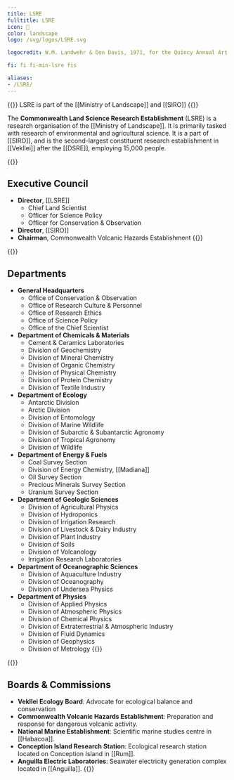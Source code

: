 ```yaml
---
title: LSRE
fulltitle: LSRE
icon: 🔬
color: landscape
logo: /svg/logos/LSRE.svg

logocredit: W.M. Landwehr & Don Davis, 1971, for the Quincy Annual Art Show

fi: fi fi-min-lsre fis

aliases:
- /LSRE/
---
```

{{<note series>}}
 LSRE is part of the [[Ministry of Landscape]] and [[SIRO]]
{{</note>}}

The <span class="fi fi-min-lsre fis"></span> **Commonwealth Land Science Research Establishment** (LSRE) is a research organisation of the [[Ministry of Landscape]]. It is primarily tasked with research of environmental and agricultural science. It is a part of [[SIRO]], and is the second-largest constituent research establishment in [[Vekllei]] after the [[DSRE]], employing 15,000 people.

{{<note panel>}}
## Executive Council

* **Director**, [[LSRE]]
	* Chief Land Scientist
	* Officer for Science Policy
	* Officer for Conservation & Observation
* **Director**, [[SIRO]]
* **Chairman**, Commonwealth Volcanic Hazards Establishment
{{</note>}}

{{<note panel>}}
## Departments
* **General Headquarters**
	* Office of Conservation & Observation
	* Office of Research Culture & Personnel
	* Office of Research Ethics
	* Office of Science Policy
	* Office of the Chief Scientist
* **Department of Chemicals & Materials**
	* Cement & Ceramics Laboratories
	* Division of Geochemistry
	* Division of Mineral Chemistry
	* Division of Organic Chemistry
	* Division of Physical Chemistry
	* Division of Protein Chemistry
	* Division of Textile Industry
* **Department of Ecology**
	* Antarctic Division
	* Arctic Division
	* Division of Entomology
	* Division of Marine Wildlife
	* Division of Subarctic & Subantarctic Agronomy
	* Division of Tropical Agronomy
	* Division of Wildlife
* **Department of Energy & Fuels**
	* Coal Survey Section
	* Division of Energy Chemistry, [[Madiana]]
	* Oil Survey Section
	* Precious Minerals Survey Section
	* Uranium Survey Section
* **Department of Geologic Sciences**
	* Division of Agricultural Physics
	* Division of Hydroponics
	* Division of Irrigation Research
	* Division of Livestock & Dairy Industry
	* Division of Plant Industry
	* Division of Soils
	* Division of Volcanology
	* Irrigation Research Laboratories
* **Department of Oceanographic Sciences**
	* Division of Aquaculture Industry
	* Division of Oceanography
	* Division of Undersea Physics
* **Department of Physics**
	* Division of Applied Physics
	* Division of Atmospheric Physics
	* Division of Chemical Physics
	* Division of Extraterrestrial & Atmospheric Industry
	* Division of Fluid Dynamics
	* Division of Geophysics
	* Division of Metrology
{{</note>}}

{{<note panel>}}
## Boards & Commissions
* **Vekllei Ecology Board**: Advocate for ecological balance and conservation
* **Commonwealth Volcanic Hazards Establishment**: Preparation and response for dangerous volcanic activity.
* **National Marine Establishment**:  Scientific marine studies centre in [[Habacoa]].
* **Conception Island Research Station**: Ecological research station located on Conception Island in [[Rum]].
* **Anguilla Electric Laboratories**: Seawater electricity generation complex located in [[Anguilla]].
{{</note>}}
